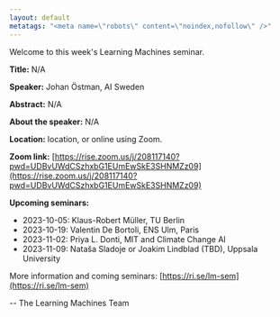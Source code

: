 ```yaml
---
layout: default
metatags: "<meta name=\"robots\" content=\"noindex,nofollow\" />"
---
```

Welcome to this week's Learning Machines seminar.

**Title:** N/A

**Speaker:** Johan Östman, AI Sweden

**Abstract:** N/A

**About the speaker:** N/A

**Location:** location, or online using Zoom.

**Zoom link:** [https://rise.zoom.us/j/208117140?pwd=UDBvUWdCSzhxbG1EUmEwSkE3SHNMZz09](https://rise.zoom.us/j/208117140?pwd=UDBvUWdCSzhxbG1EUmEwSkE3SHNMZz09)

**Upcoming seminars:**

* 2023-10-05: Klaus-Robert Müller, TU Berlin
* 2023-10-19: Valentin De Bortoli, ENS Ulm, Paris
* 2023-11-02: Priya L. Donti, MIT and Climate Change AI
* 2023-11-09: Nataša Sladoje or Joakim Lindblad (TBD), Uppsala University

More information and coming seminars: [https://ri.se/lm-sem](https://ri.se/lm-sem)

-- The Learning Machines Team

